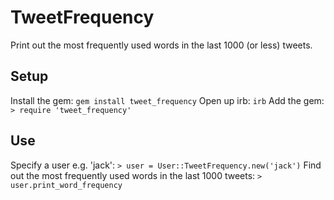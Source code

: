 TweetFrequency
===============

Print out the most frequently used words in the last 1000 (or less) tweets.

## Setup
Install the gem:
`gem install tweet_frequency`
Open up irb:
`irb`
Add the gem:
`> require 'tweet_frequency'`

## Use
Specify a user e.g. 'jack':
`> user = User::TweetFrequency.new('jack')`
Find out the most frequently used words in the last 1000 tweets:
`> user.print_word_frequency`

